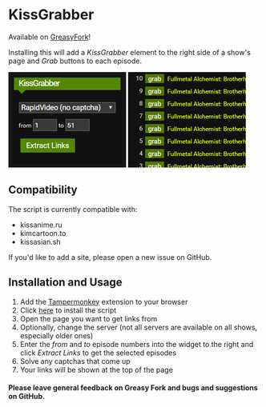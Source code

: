 # KissGrabber

Available on [GreasyFork](https://greasyfork.org/en/scripts/370401-kissanime-link-grabber)!

Installing this will add a *KissGrabber* element to the right side of a show's page and *Grab* buttons to each episode.

![image](images/grabber.png)
![image](images/buttons.png)

## Compatibility

The script is currently compatible with:
- kissanime.ru
- kimcartoon.to
- kissasian.sh

If you'd like to add a site, please open a new issue on GitHub.

## Installation and Usage

1. Add the [Tampermonkey](https://tampermonkey.net) extension to your browser
2. Click [here](KGrabber.user.js) to install the script
3. Open the page you want to get links from
4. Optionally, change the server (not all servers are available on all shows, especially older ones)
5. Enter the *from* and *to* episode numbers into the widget to the right and click *Extract Links* to get the selected episodes
6. Solve any captchas that come up
7. Your links will be shown at the top of the page

#### Please leave general feedback on Greasy Fork and bugs and suggestions on GitHub.

